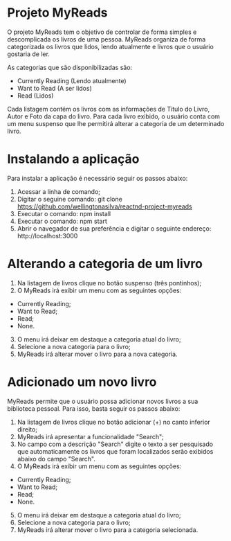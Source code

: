 # Projeto MyReads

O projeto MyReads tem o objetivo de controlar de forma simples e descomplicada os livros de uma pessoa. MyReads organiza de forma categorizada os livros que lidos, lendo atualmente e livros que o  usuário gostaria de ler.

As categorias que são disponibilizadas são:

* Currently Reading (Lendo atualmente)
* Want to Read (A ser lidos)
* Read (Lidos)

Cada listagem contém os livros com as informações de Título do Livro, Autor e Foto da capa do livro. Para cada livro exibido, o usuário conta com um menu suspenso que lhe permitirá alterar a categoria de um determinado livro. 

# Instalando a aplicação

Para instalar a aplicação é necessário seguir os passos abaixo:
1. Acessar a linha de comando;
2. Digitar o seguine comando:
    git clone https://github.com/wellingtonasilva/reactnd-project-myreads
3. Executar o comando:
    npm install
4. Executar o comando:
    npm start
5. Abrir o navegador de sua preferência e digitar o seguinte endereço:
    http://localhost:3000

    
# Alterando a categoria de um livro

1. Na listagem de livros clique no botão suspenso (três pontinhos);
2. O MyReads irá exibir um menu com as seguintes opções:
  * Currently Reading;
  * Want to Read;
  * Read;
  * None.
3. O menu irá deixar em destaque a categoria atual do livro;
4. Selecione a nova categoria para o livro;
5. MyReads irá alterar mover o livro para a nova categoria.


# Adicionado um novo livro

MyReads permite que o usuário possa adicionar novos livros a sua biblioteca pessoal.
Para isso, basta seguir os passos abaixo:

1. Na listagem de livros clique no botão adicionar (+) no canto inferior direito;
2. MyReads irá apresentar a funcionalidade "Search";
3. No campo com a descrição "Search" digite o texto a ser pesquisado que automaticamente os livros que foram localizados serão exibidos abaixo do campo "Search".
4. O MyReads irá exibir um menu com as seguintes opções:
  * Currently Reading;
  * Want to Read;
  * Read;
  * None.
5. O menu irá deixar em destaque a categoria atual do livro;
6. Selecione a nova categoria para o livro;
7. MyReads irá alterar mover o livro para a categoria selecionada.




